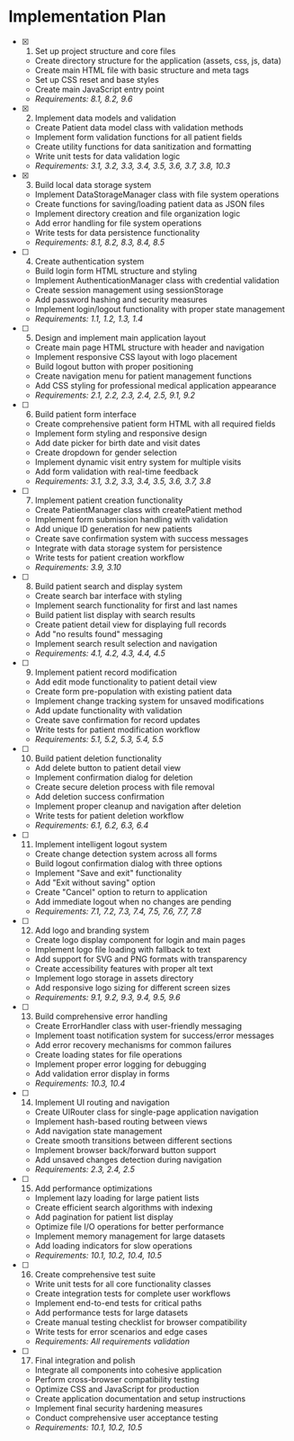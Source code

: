 # Implementation Plan

- [x] 1. Set up project structure and core files

  - Create directory structure for the application (assets, css, js, data)
  - Create main HTML file with basic structure and meta tags
  - Set up CSS reset and base styles
  - Create main JavaScript entry point
  - _Requirements: 8.1, 8.2, 9.6_

- [x] 2. Implement data models and validation

  - Create Patient data model class with validation methods
  - Implement form validation functions for all patient fields
  - Create utility functions for data sanitization and formatting
  - Write unit tests for data validation logic
  - _Requirements: 3.1, 3.2, 3.3, 3.4, 3.5, 3.6, 3.7, 3.8, 10.3_

- [x] 3. Build local data storage system

  - Implement DataStorageManager class with file system operations
  - Create functions for saving/loading patient data as JSON files
  - Implement directory creation and file organization logic
  - Add error handling for file system operations
  - Write tests for data persistence functionality
  - _Requirements: 8.1, 8.2, 8.3, 8.4, 8.5_

- [ ] 4. Create authentication system

  - Build login form HTML structure and styling
  - Implement AuthenticationManager class with credential validation
  - Create session management using sessionStorage
  - Add password hashing and security measures
  - Implement login/logout functionality with proper state management
  - _Requirements: 1.1, 1.2, 1.3, 1.4_

- [ ] 5. Design and implement main application layout

  - Create main page HTML structure with header and navigation
  - Implement responsive CSS layout with logo placement
  - Build logout button with proper positioning
  - Create navigation menu for patient management functions
  - Add CSS styling for professional medical application appearance
  - _Requirements: 2.1, 2.2, 2.3, 2.4, 2.5, 9.1, 9.2_

- [ ] 6. Build patient form interface

  - Create comprehensive patient form HTML with all required fields
  - Implement form styling and responsive design
  - Add date picker for birth date and visit dates
  - Create dropdown for gender selection
  - Implement dynamic visit entry system for multiple visits
  - Add form validation with real-time feedback
  - _Requirements: 3.1, 3.2, 3.3, 3.4, 3.5, 3.6, 3.7, 3.8_

- [ ] 7. Implement patient creation functionality

  - Create PatientManager class with createPatient method
  - Implement form submission handling with validation
  - Add unique ID generation for new patients
  - Create save confirmation system with success messages
  - Integrate with data storage system for persistence
  - Write tests for patient creation workflow
  - _Requirements: 3.9, 3.10_

- [ ] 8. Build patient search and display system

  - Create search bar interface with styling
  - Implement search functionality for first and last names
  - Build patient list display with search results
  - Create patient detail view for displaying full records
  - Add "no results found" messaging
  - Implement search result selection and navigation
  - _Requirements: 4.1, 4.2, 4.3, 4.4, 4.5_

- [ ] 9. Implement patient record modification

  - Add edit mode functionality to patient detail view
  - Create form pre-population with existing patient data
  - Implement change tracking system for unsaved modifications
  - Add update functionality with validation
  - Create save confirmation for record updates
  - Write tests for patient modification workflow
  - _Requirements: 5.1, 5.2, 5.3, 5.4, 5.5_

- [ ] 10. Build patient deletion functionality

  - Add delete button to patient detail view
  - Implement confirmation dialog for deletion
  - Create secure deletion process with file removal
  - Add deletion success confirmation
  - Implement proper cleanup and navigation after deletion
  - Write tests for patient deletion workflow
  - _Requirements: 6.1, 6.2, 6.3, 6.4_

- [ ] 11. Implement intelligent logout system

  - Create change detection system across all forms
  - Build logout confirmation dialog with three options
  - Implement "Save and exit" functionality
  - Add "Exit without saving" option
  - Create "Cancel" option to return to application
  - Add immediate logout when no changes are pending
  - _Requirements: 7.1, 7.2, 7.3, 7.4, 7.5, 7.6, 7.7, 7.8_

- [ ] 12. Add logo and branding system

  - Create logo display component for login and main pages
  - Implement logo file loading with fallback to text
  - Add support for SVG and PNG formats with transparency
  - Create accessibility features with proper alt text
  - Implement logo storage in assets directory
  - Add responsive logo sizing for different screen sizes
  - _Requirements: 9.1, 9.2, 9.3, 9.4, 9.5, 9.6_

- [ ] 13. Build comprehensive error handling

  - Create ErrorHandler class with user-friendly messaging
  - Implement toast notification system for success/error messages
  - Add error recovery mechanisms for common failures
  - Create loading states for file operations
  - Implement proper error logging for debugging
  - Add validation error display in forms
  - _Requirements: 10.3, 10.4_

- [ ] 14. Implement UI routing and navigation

  - Create UIRouter class for single-page application navigation
  - Implement hash-based routing between views
  - Add navigation state management
  - Create smooth transitions between different sections
  - Implement browser back/forward button support
  - Add unsaved changes detection during navigation
  - _Requirements: 2.3, 2.4, 2.5_

- [ ] 15. Add performance optimizations

  - Implement lazy loading for large patient lists
  - Create efficient search algorithms with indexing
  - Add pagination for patient list display
  - Optimize file I/O operations for better performance
  - Implement memory management for large datasets
  - Add loading indicators for slow operations
  - _Requirements: 10.1, 10.2, 10.4, 10.5_

- [ ] 16. Create comprehensive test suite

  - Write unit tests for all core functionality classes
  - Create integration tests for complete user workflows
  - Implement end-to-end tests for critical paths
  - Add performance tests for large datasets
  - Create manual testing checklist for browser compatibility
  - Write tests for error scenarios and edge cases
  - _Requirements: All requirements validation_

- [ ] 17. Final integration and polish
  - Integrate all components into cohesive application
  - Perform cross-browser compatibility testing
  - Optimize CSS and JavaScript for production
  - Create application documentation and setup instructions
  - Implement final security hardening measures
  - Conduct comprehensive user acceptance testing
  - _Requirements: 10.1, 10.2, 10.5_
